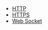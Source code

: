 - [HTTP](https://fringe-pancreas-e46.notion.site/HTTP-e35955f91ad642a083d6dffb36b44ac8)
- [HTTPS](https://fringe-pancreas-e46.notion.site/HTTPS-32721e77e0924bfda0e76e32e74971af)
- [Web Socket](https://fringe-pancreas-e46.notion.site/Web-Socket-3e3e98ce646a4757964e90ba31a98697)